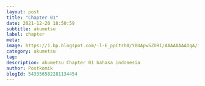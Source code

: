 ```yaml
---
layout: post 
title: "Chapter 01"
date: 2021-12-20 18:50:59
subtitle: akumetsu
label: chapter
meta: 
image: https://1.bp.blogspot.com/-l-E_ppCtrb0/YBUApw5Z0RI/AAAAAAAAOqA/ib660vyfCA0QPi8bQp-9YB34cHskafwPwCLcBGAsYHQ/s72-c/03.jpg
category: akumetsu
tag: 
description: akumetsu Chapter 01 bahasa indonesia 
author: Postkomik
blogId: 543356582281134454 
---
```

